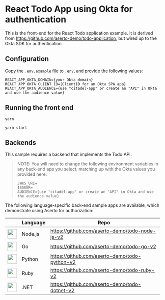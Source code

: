# React Todo App using Okta for authentication

This is the front-end for the React Todo application example. It is derived from https://github.com/aserto-demo/todo-application, but wired up to the Okta SDK for authentication.

## Configuration

Copy the `.env.example` file to `.env`, and provide the following values:

```
REACT_APP_OKTA_DOMAIN={your Okta domain}
REACT_APP_OKTA_CLIENT_ID={ClientID for an Okta SPA app}
REACT_APP_OKTA_AUDIENCE={use "citadel-app" or create an "API" in Okta and use the audience value}
```

## Running the front end

`yarn`

`yarn start`

## Backends

This sample requires a backend that implements the Todo API.

> NOTE:
You will need to change the following environment variables in any back-end app you select, matching up with the Okta values you provided here:
> ```
> JWKS_URI=
> ISSUER=
> AUDIENCE={use "citadel-app" or create an "API" in Okta and use the audience value}
> ```


The following language-specific back-end sample apps are available, which demonstrate using Aserto for authorization:

| | Language | Repo |
| ---| --- | --- |
| <img src="https://raw.githubusercontent.com/aserto-dev/aserto-docs/main/static/nodejs.svg" height="30" /> | Node.js | https://github.com/aserto-demo/todo-node-js-v2 |
| <img src="https://raw.githubusercontent.com/aserto-dev/aserto-docs/main/static/go.svg" height="30" /> | Go | https://github.com/aserto-demo/todo-go-v2 |
| <img src="https://raw.githubusercontent.com/aserto-dev/aserto-docs/main/static/python.svg" height="30" /> | Python | https://github.com/aserto-demo/todo-python-v2 |
| <img src="https://raw.githubusercontent.com/aserto-dev/aserto-docs/main/static/ruby.svg" height="30" /> | Ruby | https://github.com/aserto-demo/todo-ruby-v2 |
| <img src="https://raw.githubusercontent.com/aserto-dev/aserto-docs/main/static/dotnet-core.svg" height="30" /> | .NET | https://github.com/aserto-demo/todo-dotnet-v2 |
